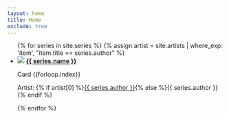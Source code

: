 ```yaml
---
layout: home
title: Home
exclude: true
---
```


<ul class="assets">
{% for series in site.series %}
{% assign artist = site.artists | where_exp: 'item', "item.title == series.author" %}
  <li>
    <img src="{% if series.image != null and series.image != '' %}{{ series.image }}{% else %}{{'assets/placeholder.png' | relative_url}}{% endif %}">
    <a href="series/{{ series.name | downcase }}">
      <b>{{ series.name }}</b>
    </a>
    <p class="small">Card {{forloop.index}}</p>
    </a>
    <p class="small">Artist: {% if artist[0] %}<a href="{{ artist[0].url | relative_url }}">{{ series.author }}</a>{% else %}{{ series.author }}{% endif %}</p>
  </li>
{% endfor %}
</ul>
